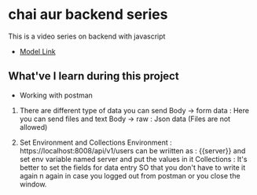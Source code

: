 # chai aur backend series

This is a video series on backend with javascript
- [Model Link]()




## What've I learn during this project

- Working with postman
1. There are different type of data you can send
Body -> form data : Here you can send files and text
Body -> raw : Json data (Files are not allowed)

2. Set Environment and Collections
Environment : https://localhost:8008/api/v1/users can be wriitten as : {{server}}
and set env variable named server and put the values in it
Collections : It's better to set the fields for data entry SO that you don't have to write it again n again in case you logged out from postman or you close the window.